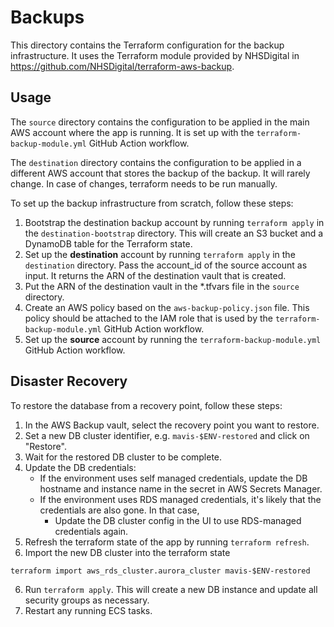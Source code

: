 # Backups

This directory contains the Terraform configuration for the backup infrastructure. It uses the Terraform module
provided by NHSDigital in https://github.com/NHSDigital/terraform-aws-backup.

## Usage
The `source` directory contains the configuration to be applied in the main AWS account where the app is running.
It is set up with the `terraform-backup-module.yml` GitHub Action workflow.

The `destination` directory contains the configuration to be applied in a different AWS account that stores the backup of the backup.
It will rarely change. In case of changes, terraform needs to be run manually.

To set up the backup infrastructure from scratch, follow these steps:

1. Bootstrap the destination backup account by running `terraform apply` in the `destination-bootstrap` directory. This will create an S3 bucket and a DynamoDB table for the Terraform state.
2. Set up the **destination** account by running `terraform apply` in the `destination` directory. Pass the account_id of the source account as input.
      It returns the ARN of the destination vault that is created.
3. Put the ARN of the destination vault in the \*.tfvars file in the `source` directory.
4. Create an AWS policy based on the `aws-backup-policy.json` file. 
   This policy should be attached to the IAM role that is used by the `terraform-backup-module.yml` GitHub Action workflow.
5. Set up the **source** account by running the `terraform-backup-module.yml` GitHub Action workflow.


## Disaster Recovery

To restore the database from a recovery point, follow these steps:

1. In the AWS Backup vault, select the recovery point you want to restore.
2. Set a new DB cluster identifier, e.g. `mavis-$ENV-restored` and click on "Restore".
3. Wait for the restored DB cluster to be complete. 
4. Update the DB credentials:
   - If the environment uses self managed credentials, update the DB hostname and instance name in the secret in AWS Secrets Manager.
   - If the environment uses RDS managed credentials, it's likely that the credentials are also gone. In that case, 
     - Update the DB cluster config in the UI to use RDS-managed credentials again.
4. Refresh the terraform state of the app by running `terraform refresh`. 
5. Import the new DB cluster into the terraform state
```
terraform import aws_rds_cluster.aurora_cluster mavis-$ENV-restored
```
6. Run `terraform apply`. This will create a new DB instance and update all security groups as necessary.
7. Restart any running ECS tasks.
